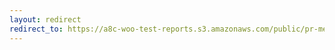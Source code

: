 ```yaml
---
layout: redirect
redirect_to: https://a8c-woo-test-reports.s3.amazonaws.com/public/pr-merge/44671/api/index.html
---
```

